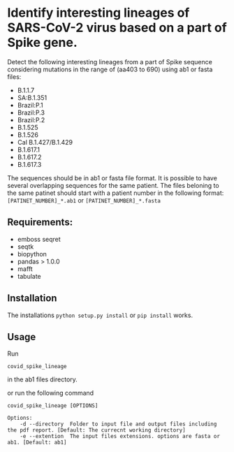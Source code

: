 # Identify interesting lineages of SARS-CoV-2 virus based on a part of Spike gene. 

Detect the following interesting lineages from a part of Spike sequence considering mutations in the range of (aa403 to 690) using ab1 or fasta files:


- B.1.1.7
- SA:B.1.351
- Brazil:P.1
- Brazil:P.3
- Brazil:P.2 
- B.1.525
- B.1.526
- Cal B.1.427/B.1.429
- B.1.617.1
- B.1.617.2
- B.1.617.3


The sequences should be in ab1 or fasta file format. It is possible to have several overlapping sequences for the same patient. The files beloning to the same patinet should start with a patient number in the following format:
`[PATINET_NUMBER]_*.ab1` or `[PATINET_NUMBER]_*.fasta`


## Requirements:

- emboss seqret
- seqtk
- biopython
- pandas > 1.0.0
- mafft
- tabulate

## Installation
The installations ``` python setup.py install ``` or ```pip install``` works. 

## Usage
Run 


```
covid_spike_lineage
```  


in the ab1 files directory.

or run the following command 


```
covid_spike_lineage [OPTIONS]

Options:
    -d --directory  Folder to input file and output files including the pdf report. [Default: The currecnt working directory]
    -e --extention  The input files extensions. options are fasta or ab1. [Default: ab1]
```


 

